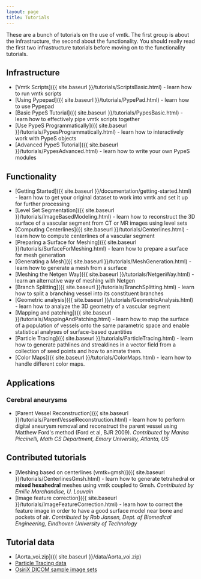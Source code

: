 ```yaml
---
layout: page
title: Tutorials
---
```


These are a bunch of tutorials on the use of vmtk. The first group is about the infrastructure, the second about the functionality. You should really read the first two infrastructure tutorials before moving on to the functionality tutorials.

## Infrastructure

- [Vmtk Scripts]({{ site.baseurl }}/tutorials/ScriptsBasic.html) - learn how to run vmtk scripts
- [Using Pypepad]({{ site.baseurl }}/tutorials/PypePad.html) - learn how to use Pypepad
- [Basic PypeS Tutorial]({{ site.baseurl }}/tutorials/PypesBasic.html) - learn how to effectively pipe vmtk scripts together
- [Use PypeS Programmatically]({{ site.baseurl }}/tutorials/PypesProgrammatically.html) - learn how to interactively work with PypeS objects
- [Advanced PypeS Tutorial]({{ site.baseurl }}/tutorials/PypesAdvanced.html) - learn how to write your own PypeS modules

## Functionality

- [Getting Started]({{ site.baseurl }}/documentation/getting-started.html) - learn how to get your original dataset to work into vmtk and set it up for further processing
- [Level Set Segmentation]({{ site.baseurl }}/tutorials/ImageBasedModeling.html) - learn how to reconstruct the 3D surface of a vascular segment from CT or MR images using level sets
- [Computing Centerlines]({{ site.baseurl }}/tutorials/Centerlines.html) - learn how to compute centerlines of a vascular segment
- [Preparing a Surface for Meshing]({{ site.baseurl }}/tutorials/SurfaceForMeshing.html) - learn how to prepare a surface for mesh generation
- [Generating a Mesh]({{ site.baseurl }}/tutorials/MeshGeneration.html) - learn how to generate a mesh from a surface
- [Meshing the Netgen Way]({{ site.baseurl }}/tutorials/NetgenWay.html) - learn an alternative way of meshing with Netgen
- [Branch Splitting]({{ site.baseurl }}/tutorials/BranchSplitting.html) - learn how to split a branching vessel into its constituent branches
- [Geometric analysis]({{ site.baseurl }}/tutorials/GeometricAnalysis.html) - learn how to analyze the 3D geometry of a vascular segment
- [Mapping and patching]({{ site.baseurl }}/tutorials/MappingAndPatching.html) - learn how to map the surface of a population of vessels onto the same parametric space and enable statistical analyses of surface-based quantities
- [Particle Tracing]({{ site.baseurl }}/tutorials/ParticleTracing.html) - learn how to generate pathlines and streaklines in a vector field from a collection of seed points and how to animate them. 
- [Color Maps]({{ site.baseurl }}/tutorials/ColorMaps.html) - learn how to handle different color maps. 

## Applications

### Cerebral aneurysms

- [Parent Vessel Reconstruction]({{ site.baseurl }}/tutorials/ParentVesselReconstruction.html) - learn how to perform digital aneurysm removal and reconstruct the parent vessel using Matthew Ford's method (Ford et al, BJR 2009). *Contributed by Marina Piccinelli, Math CS Department, Emory University, Atlanta, US*

## Contributed tutorials

- [Meshing based on centerlines (vmtk+gmsh)]({{ site.baseurl }}/tutorials/CenterlinesGmsh.html) - learn how to generate tetrahedral or **mixed hexahedral** meshes using vmtk coupled to Gmsh. *Contributed by Emilie Marchandise, U. Louvain*
- [Image feature correction]({{ site.baseurl }}/tutorials/ImageFeatureCorrection.html) - learn how to correct the feature image in order to have a good surface model near bone and pockets of air. *Contributed by Rob Jansen, Dept. of Biomedical Engineering, Eindhoven University of Technology*

## Tutorial data

- [Aorta_voi.zip]({{ site.baseurl }}/data/Aorta_voi.zip)
- <a href="https://s3.amazonaws.com/data-orbx/particle_tracing_data.zip" target="_blank">Particle Tracing data</a>
- <a href="http://www.osirix-viewer.com/datasets/" target="_blank">OsiriX DICOM sample image sets</a>
